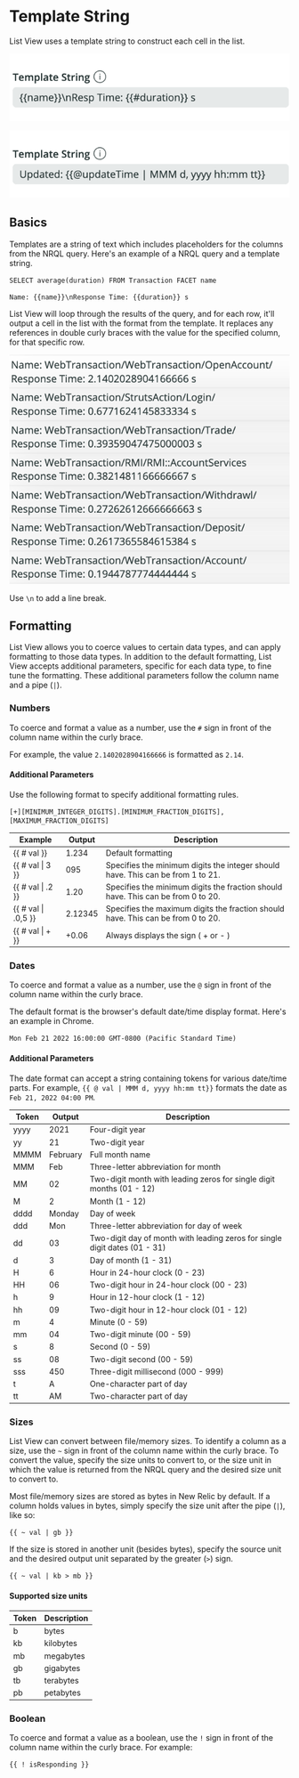 # Template String

List View uses a template string to construct each cell in the list. 

![template string screenshot 1](screenshots/template-1.png)

![template string screenshot 2](screenshots/template-2.png)


## Basics

Templates are a string of text which includes placeholders for the columns from the NRQL query. Here's an example of a NRQL query and a template string.

```
SELECT average(duration) FROM Transaction FACET name
```

```
Name: {{name}}\nResponse Time: {{duration}} s
```

List View will loop through the results of the query, and for each row, it'll output a cell in the list with the format from the template. It replaces any references in double curly braces with the value for the specified column, for that specific row.

![template example 1](screenshots/template-example-1.png)

Use `\n` to add a line break.


## Formatting

List View allows you to coerce values to certain data types, and can apply formatting to those data types. In addition to the default formatting, List View accepts additional parameters, specific for each data type, to fine tune the formatting. These additional parameters follow the column name and a pipe (`|`).

### Numbers

To coerce and format a value as a number, use the `#` sign in front of the column name within the curly brace.

For example, the value `2.1402028904166666` is formatted as `2.14`.

#### Additional Parameters

Use the following format to specify additional formatting rules.

```
[+][MINIMUM_INTEGER_DIGITS].[MINIMUM_FRACTION_DIGITS],[MAXIMUM_FRACTION_DIGITS]
```

| Example | Output | Description |
| --- | --- | --- |
| {{ # val }} | 1.234 | Default formatting  |
| {{ # val \| 3 }} | 095 | Specifies the minimum digits the integer should have. This can be from 1 to 21.  |
| {{ # val \| .2 }} | 1.20 | Specifies the minimum digits the fraction should have. This can be from 0 to 20.  |
| {{ # val \| .0,5 }} | 2.12345 | Specifies the maximum digits the fraction should have. This can be from 0 to 20.  |
| {{ # val \| + }} | +0.06 | Always displays the sign ( + or - )  |

### Dates

To coerce and format a value as a number, use the `@` sign in front of the column name within the curly brace.

The default format is the browser's default date/time display format. Here's an example in Chrome.

```
Mon Feb 21 2022 16:00:00 GMT-0800 (Pacific Standard Time)
```

#### Additional Parameters

The date format can accept a string containing tokens for various date/time parts. For example, `{{ @ val | MMM d, yyyy hh:mm tt}}` formats the date as `Feb 21, 2022 04:00 PM`.

| Token | Output | Description |
| --- | --- | --- |
| yyyy | 2021 | Four-digit year |
| yy | 21 | Two-digit year |
| MMMM | February | Full month name |
| MMM | Feb | Three-letter abbreviation for month |
| MM | 02 | Two-digit month with leading zeros for single digit months (01 - 12) |
| M | 2 | Month (1 - 12) |
| dddd | Monday | Day of week |
| ddd | Mon | Three-letter abbreviation for day of week |
| dd | 03 | Two-digit day of month with leading zeros for single digit dates (01 - 31) |
| d | 3 | Day of month (1 - 31) |
| H | 6 | Hour in 24-hour clock (0 - 23) |
| HH | 06 | Two-digit hour in 24-hour clock (00 - 23) |
| h | 9 | Hour in 12-hour clock (1 - 12) |
| hh | 09 | Two-digit hour in 12-hour clock (01 - 12) |
| m | 4 | Minute (0 - 59) |
| mm | 04 | Two-digit minute (00 - 59) |
| s | 8 | Second (0 - 59) |
| ss | 08 | Two-digit second (00 - 59) |
| sss | 450 | Three-digit millisecond (000 - 999) |
| t | A | One-character part of day |
| tt | AM | Two-character part of day |

### Sizes

List View can convert between file/memory sizes. To identify a column as a size, use the `~` sign in front of the column name within the curly brace. To convert the value, specify the size units to convert to, or the size unit in which the value is returned from the NRQL query and the desired size unit to convert to.

Most file/memory sizes are stored as bytes in New Relic by default. If a column holds values in bytes, simply specify the size unit after the pipe (`|`), like so: 

```
{{ ~ val | gb }}
```

If the size is stored in another unit (besides bytes), specify the source unit and the desired output unit separated by the greater (`>`) sign. 

```
{{ ~ val | kb > mb }}
```

#### Supported size units

| Token | Description |
| --- | --- |
| b | bytes |
| kb | kilobytes |
| mb | megabytes |
| gb | gigabytes |
| tb | terabytes |
| pb | petabytes |

### Boolean

To coerce and format a value as a boolean, use the `!` sign in front of the column name within the curly brace. For example:

```
{{ ! isResponding }}
```
